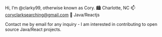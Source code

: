 Hi, I’m @clarky99, otherwise known as Cory.
🏙️ Charlotte, NC
📫 coryclarksearching@gmail.com
🌱 Java/Reactjs

Contact me by email for any inquiry - I am interested in contributing to open source Java/React projects.
